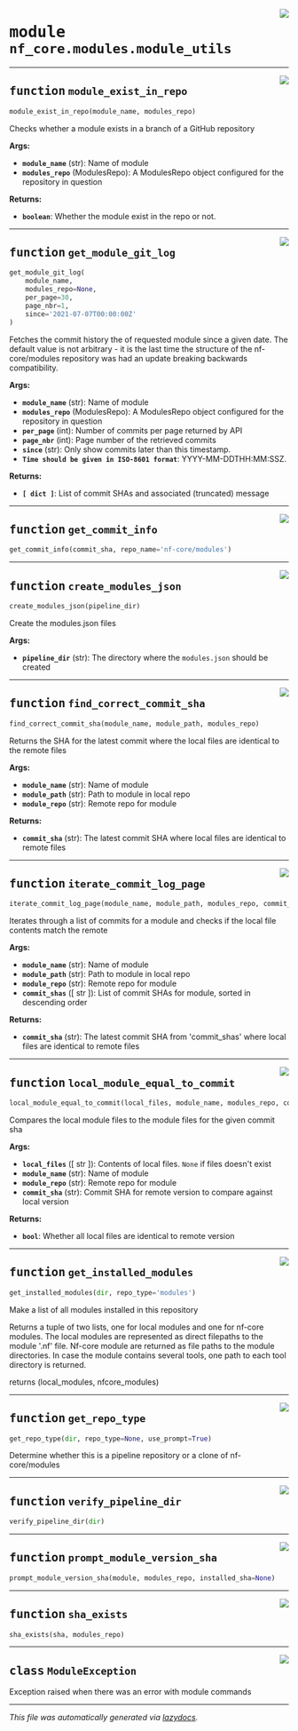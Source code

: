 <!-- markdownlint-disable -->

<a href="../../../../../../tools/nf_core/modules/module_utils.py#L0"><img align="right" style="float:right;" src="https://img.shields.io/badge/-source-cccccc?style=flat-square"></a>

# <kbd>module</kbd> `nf_core.modules.module_utils`

---

<a href="../../../../../../tools/nf_core/modules/module_utils.py#L26"><img align="right" style="float:right;" src="https://img.shields.io/badge/-source-cccccc?style=flat-square"></a>

## <kbd>function</kbd> `module_exist_in_repo`

```python
module_exist_in_repo(module_name, modules_repo)
```

Checks whether a module exists in a branch of a GitHub repository

**Args:**

- <b>`module_name`</b> (str): Name of module
- <b>`modules_repo`</b> (ModulesRepo): A ModulesRepo object configured for the repository in question

**Returns:**

- <b>`boolean`</b>: Whether the module exist in the repo or not.

---

<a href="../../../../../../tools/nf_core/modules/module_utils.py#L43"><img align="right" style="float:right;" src="https://img.shields.io/badge/-source-cccccc?style=flat-square"></a>

## <kbd>function</kbd> `get_module_git_log`

```python
get_module_git_log(
    module_name,
    modules_repo=None,
    per_page=30,
    page_nbr=1,
    since='2021-07-07T00:00:00Z'
)
```

Fetches the commit history the of requested module since a given date. The default value is not arbitrary - it is the last time the structure of the nf-core/modules repository was had an update breaking backwards compatibility.

**Args:**

- <b>`module_name`</b> (str): Name of module
- <b>`modules_repo`</b> (ModulesRepo): A ModulesRepo object configured for the repository in question
- <b>`per_page`</b> (int): Number of commits per page returned by API
- <b>`page_nbr`</b> (int): Page number of the retrieved commits
- <b>`since`</b> (str): Only show commits later than this timestamp.
- <b>`Time should be given in ISO-8601 format`</b>: YYYY-MM-DDTHH:MM:SSZ.

**Returns:**

- <b>`[ dict ]`</b>: List of commit SHAs and associated (truncated) message

---

<a href="../../../../../../tools/nf_core/modules/module_utils.py#L90"><img align="right" style="float:right;" src="https://img.shields.io/badge/-source-cccccc?style=flat-square"></a>

## <kbd>function</kbd> `get_commit_info`

```python
get_commit_info(commit_sha, repo_name='nf-core/modules')
```

---

<a href="../../../../../../tools/nf_core/modules/module_utils.py#L124"><img align="right" style="float:right;" src="https://img.shields.io/badge/-source-cccccc?style=flat-square"></a>

## <kbd>function</kbd> `create_modules_json`

```python
create_modules_json(pipeline_dir)
```

Create the modules.json files

**Args:**

- <b>`pipeline_dir`</b> (str): The directory where the `modules.json` should be created

---

<a href="../../../../../../tools/nf_core/modules/module_utils.py#L197"><img align="right" style="float:right;" src="https://img.shields.io/badge/-source-cccccc?style=flat-square"></a>

## <kbd>function</kbd> `find_correct_commit_sha`

```python
find_correct_commit_sha(module_name, module_path, modules_repo)
```

Returns the SHA for the latest commit where the local files are identical to the remote files

**Args:**

- <b>`module_name`</b> (str): Name of module
- <b>`module_path`</b> (str): Path to module in local repo
- <b>`module_repo`</b> (str): Remote repo for module

**Returns:**

- <b>`commit_sha`</b> (str): The latest commit SHA where local files are identical to remote files

---

<a href="../../../../../../tools/nf_core/modules/module_utils.py#L225"><img align="right" style="float:right;" src="https://img.shields.io/badge/-source-cccccc?style=flat-square"></a>

## <kbd>function</kbd> `iterate_commit_log_page`

```python
iterate_commit_log_page(module_name, module_path, modules_repo, commit_shas)
```

Iterates through a list of commits for a module and checks if the local file contents match the remote

**Args:**

- <b>`module_name`</b> (str): Name of module
- <b>`module_path`</b> (str): Path to module in local repo
- <b>`module_repo`</b> (str): Remote repo for module
- <b>`commit_shas`</b> ([ str ]): List of commit SHAs for module, sorted in descending order

**Returns:**

- <b>`commit_sha`</b> (str): The latest commit SHA from 'commit_shas' where local files are identical to remote files

---

<a href="../../../../../../tools/nf_core/modules/module_utils.py#L252"><img align="right" style="float:right;" src="https://img.shields.io/badge/-source-cccccc?style=flat-square"></a>

## <kbd>function</kbd> `local_module_equal_to_commit`

```python
local_module_equal_to_commit(local_files, module_name, modules_repo, commit_sha)
```

Compares the local module files to the module files for the given commit sha

**Args:**

- <b>`local_files`</b> ([ str ]): Contents of local files. `None` if files doesn't exist
- <b>`module_name`</b> (str): Name of module
- <b>`module_repo`</b> (str): Remote repo for module
- <b>`commit_sha`</b> (str): Commit SHA for remote version to compare against local version

**Returns:**

- <b>`bool`</b>: Whether all local files are identical to remote version

---

<a href="../../../../../../tools/nf_core/modules/module_utils.py#L293"><img align="right" style="float:right;" src="https://img.shields.io/badge/-source-cccccc?style=flat-square"></a>

## <kbd>function</kbd> `get_installed_modules`

```python
get_installed_modules(dir, repo_type='modules')
```

Make a list of all modules installed in this repository

Returns a tuple of two lists, one for local modules and one for nf-core modules. The local modules are represented as direct filepaths to the module '.nf' file. Nf-core module are returned as file paths to the module directories. In case the module contains several tools, one path to each tool directory is returned.

returns (local_modules, nfcore_modules)

---

<a href="../../../../../../tools/nf_core/modules/module_utils.py#L349"><img align="right" style="float:right;" src="https://img.shields.io/badge/-source-cccccc?style=flat-square"></a>

## <kbd>function</kbd> `get_repo_type`

```python
get_repo_type(dir, repo_type=None, use_prompt=True)
```

Determine whether this is a pipeline repository or a clone of nf-core/modules

---

<a href="../../../../../../tools/nf_core/modules/module_utils.py#L409"><img align="right" style="float:right;" src="https://img.shields.io/badge/-source-cccccc?style=flat-square"></a>

## <kbd>function</kbd> `verify_pipeline_dir`

```python
verify_pipeline_dir(dir)
```

---

<a href="../../../../../../tools/nf_core/modules/module_utils.py#L439"><img align="right" style="float:right;" src="https://img.shields.io/badge/-source-cccccc?style=flat-square"></a>

## <kbd>function</kbd> `prompt_module_version_sha`

```python
prompt_module_version_sha(module, modules_repo, installed_sha=None)
```

---

<a href="../../../../../../tools/nf_core/modules/module_utils.py#L483"><img align="right" style="float:right;" src="https://img.shields.io/badge/-source-cccccc?style=flat-square"></a>

## <kbd>function</kbd> `sha_exists`

```python
sha_exists(sha, modules_repo)
```

---

<a href="../../../../../../tools/nf_core/modules/module_utils.py#L20"><img align="right" style="float:right;" src="https://img.shields.io/badge/-source-cccccc?style=flat-square"></a>

## <kbd>class</kbd> `ModuleException`

Exception raised when there was an error with module commands

---

_This file was automatically generated via [lazydocs](https://github.com/ml-tooling/lazydocs)._

